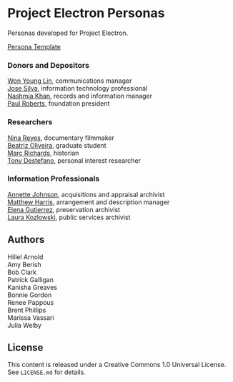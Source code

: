 # Project Electron Personas

Personas developed for Project Electron.

[Persona Template](persona-template.md)

### Donors and Depositors

[Won Young Lin](communications-manager.md), communications manager  
[Jose Silva](it-professional.md), information technology professional  
[Nashmia Khan](records-and-information-manager.md), records and information manager  
[Paul Roberts](foundation-president.md), foundation president


### Researchers

[Nina Reyes](documentary-filmmaker.md), documentary filmmaker  
[Beatriz Oliveira](graduate-student.md), graduate student  
[Marc Richards](historian.md), historian  
[Tony Destefano](personal-interest-researcher.md), personal interest researcher

### Information Professionals

[Annette Johnson](appraisal-and-acquisitions-archivist.md), acquisitions and appraisal archivist  
[Matthew Harris](head-of-arrangement-and-description.md), arrangement and description manager  
[Elena Gutierrez](preservation-archivist.md), preservation archivist  
[Laura Kozlowski](public-services-librarian.md), public services archivist  

## Authors

Hillel Arnold  
Amy Berish  
Bob Clark  
Patrick Galligan  
Kanisha Greaves  
Bonnie Gordon  
Renee Pappous  
Brent Phillips  
Marissa Vassari  
Julia Welby  

## License

This content is released under a Creative Commons 1.0 Universal License. See `LICENSE.md` for details.
